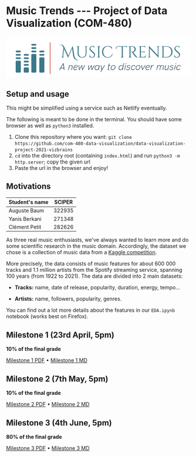 # Music Trends --- Project of Data Visualization (COM-480)

![Our logo](img/logo.png)

## Setup and usage
This might be simplified using a service such as Netlify eventually.

The following is meant to be done in the terminal.
You should have some browser as well as `python3` installed.
1. Clone this repository where you want:
`git clone https://github.com/com-480-data-visualization/data-visualization-project-2021-vizbrains`
2. `cd` into the directory root (containing `index.html`) and run `python3 -m http.server`; copy the given url
3. Paste the url in the browser and enjoy! 

## Motivations
| Student's name | SCIPER |
| -------------- | ------ |
| Auguste Baum   | 322935 |
| Yanis Berkani  | 271348 |
| Clément Petit  | 282626 |

As three real music enthusiasts, we've always wanted to learn more and
do some scientific research in the music domain. Accordingly, the
dataset we chose is a collection of music data from a [Kaggle competition](https://www.kaggle.com/yamaerenay/spotify-dataset-19212020-160k-tracks).

More precisely, the data consists of music features for about 600 000
tracks and 1.1 million artists from the Spotify streaming service,
spanning 100 years (from 1922 to 2021). The data are divided into 2 main
datasets:

-   **Tracks:** name, date of release, popularity, duration, energy,
    tempo...

-   **Artists:** name, followers, popularity, genres.

You can find out a lot more details about the features in our
`EDA.ipynb` notebook (works best on Firefox).

## Milestone 1 (23rd April, 5pm)

**10% of the final grade**

[Milestone 1 PDF](milestones/milestone1.pdf) • [Milestone 1 MD](milestones/milestone1.md)


## Milestone 2 (7th May, 5pm)

**10% of the final grade**

[Milestone 2 PDF](milestones/milestone2.pdf) • [Milestone 2 MD](milestones/milestone2.md)

## Milestone 3 (4th June, 5pm)

**80% of the final grade**

[Milestone 3 PDF](milestones/milestone3.pdf) • [Milestone 3 MD](milestones/milestone3.md)

